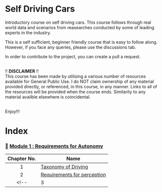 # Self Driving Cars

Introductory course on self driving cars. This course follows through real world data and scenarios from reasearches conducted by some of leading experts in the industry. 

This is a self sufficient, beginner friendly course that is easy to follow along. However, if you face any queries, please use the discussions tab.

In order to contribute to the project, you can create a pull a request.
<br>
<br>

‼️ **DISCLAIMER** ‼️<br>
This course has been made by utilising a various number of resources available for General Public Use. I do NOT claim ownership of any material provided directly, or referenced, in this course, in any manner. Links to all of the resources will be provided when the course ends. Similarity to any material availble elsewhere is coincidental.
<br>
<br>

Enjoy!!!

# Index
### 🔶 [Module 1 : Requirements for Autonomy](https://github.com/A-I-Research-Facility/Self-driving-cars/tree/main/Module%201#-module-1--requirements-for-autonomy)
|  Chapter No. | Name      |
|:-----:|---------------|
|  1  | [Taxonomy of Driving](https://github.com/A-I-Research-Facility/Self-driving-cars/tree/main/Module%201/Chapter%201#-chapter-1--taxonomy-of-driving) |
|  2  | [Requirements for perception](https://github.com/A-I-Research-Facility/Self-driving-cars/blob/main/Module%201/Chapter%202/README.md#-chapter-2--requirements-for-perception) |
<!-- |  3  | [Driving decisions and actions]() | -->

<br>

<!-- ### [Module 2 : Self Driving Hardware and Software Architectures]()
|  Chapter No. | Name      |
|:-----:|---------------|
|  1  | [Sensors and computing hardware]() |
|  2  | [Hardware configuration design]() |
|  3  | [Software architecture]() |
|  4  | [Environment representation]() | -->

<br>
